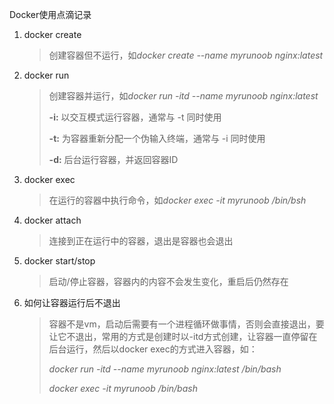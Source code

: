 Docker使用点滴记录

1. docker create

   > 创建容器但不运行，如*docker create  --name myrunoob  nginx:latest*  

2. docker run

   > 创建容器并运行，如*docker run -itd --name myrunoob  nginx:latest*
   >
   > **-i:** 以交互模式运行容器，通常与 -t 同时使用
   >
   > **-t:** 为容器重新分配一个伪输入终端，通常与 -i 同时使用
   >
   > **-d:** 后台运行容器，并返回容器ID

3. docker exec

   > 在运行的容器中执行命令，如*docker exec -it myrunoob /bin/bsh*

4. docker attach

   > 连接到正在运行中的容器，退出是容器也会退出

5. docker start/stop

   > 启动/停止容器，容器内的内容不会发生变化，重启后仍然存在

6. 如何让容器运行后不退出

   > 容器不是vm，启动后需要有一个进程循环做事情，否则会直接退出，要让它不退出，常用的方式是创建时以-itd方式创建，让容器一直停留在后台运行，然后以docker exec的方式进入容器，如：
   >
   > *docker run -itd --name myrunoob  nginx:latest /bin/bash*
   >
   > *docker exec -it myrunoob /bin/bash*
